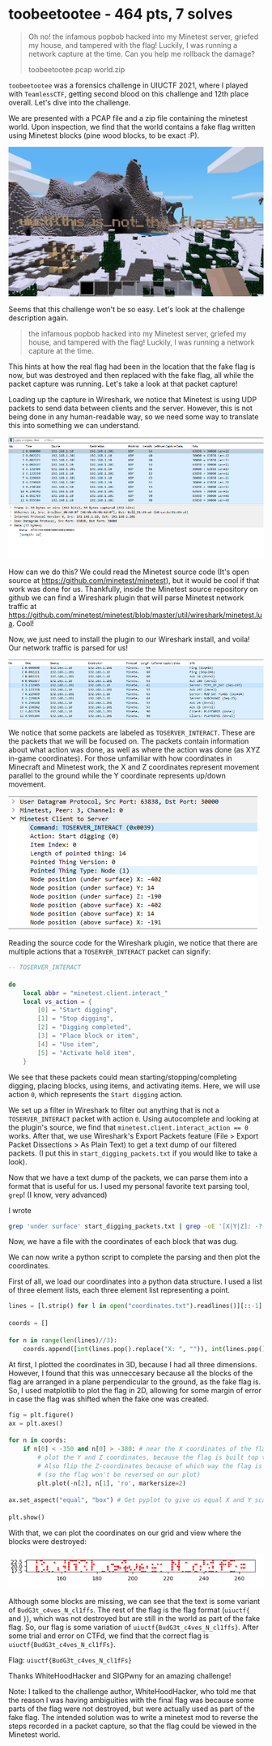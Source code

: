 # toobeetootee - 464 pts, 7 solves

> Oh no! the infamous popbob hacked into my Minetest server, griefed my house, and tampered with the flag! Luckily, I was running a network capture at the time. Can you help me rollback the damage?
> 
> toobeetootee.pcap world.zip

`toobeetootee` was a forensics challenge in UIUCTF 2021, where I played with `TeamlessCTF`, getting second blood on this challenge and 12th place overall. Let's dive into the challenge.

We are presented with a PCAP file and a zip file containing the minetest world. Upon inspection, we find that the world contains a fake flag written using Minetest blocks (pine wood blocks, to be exact :P).

![Fake flag](fake_flag.png)

Seems that this challenge won't be so easy. Let's look at the challenge description again.

> the infamous popbob hacked into my Minetest server, griefed my house, and tampered with the flag! Luckily, I was running a network capture at the time.

This hints at how the real flag had been in the location that the fake flag is now, but was destroyed and then replaced with the fake flag, all while the packet capture was running. Let's take a look at that packet capture!

Loading up the capture in Wireshark, we notice that Minetest is using UDP packets to send data between clients and the server. However, this is not being done in any human-readable way, so we need some way to translate this into something we can understand.

![Raw capture](capture_raw.png)

How can we do this? We could read the Minetest source code (It's open source at https://github.com/minetest/minetest), but it would be cool if that work was done for us. Thankfully, inside the Minetest source repository on github we can find a Wireshark plugin that will parse Minetest network traffic at https://github.com/minetest/minetest/blob/master/util/wireshark/minetest.lua. Cool!

Now, we just need to install the plugin to our Wireshark install, and voila! Our network traffic is parsed for us!

![Parsed capture](capture_parsed.png)

We notice that some packets are labeled as `TOSERVER_INTERACT`. These are the packets that we will be focused on. The packets contain information about what action was done, as well as where the action was done (as XYZ in-game coordinates). For those unfamiliar with how coordinates in Minecraft and Minetest work, the X and Z coordinates represent movement parallel to the ground while the Y coordinate represents up/down movement.

![Coordinates](coords.png)

Reading the source code for the Wireshark plugin, we notice that there are multiple actions that a `TOSERVER_INTERACT` packet can signify:

```lua
-- TOSERVER_INTERACT

do
	local abbr = "minetest.client.interact_"
	local vs_action = {
		[0] = "Start digging",
		[1] = "Stop digging",
		[2] = "Digging completed",
		[3] = "Place block or item",
		[4] = "Use item",
		[5] = "Activate held item",
	}
```

We see that these packets could mean starting/stopping/completing digging, placing blocks, using items, and activating items. Here, we will use action `0`, which represents the `Start digging` action.

We set up a filter in Wireshark to filter out anything that is not a `TOSERVER_INTERACT` packet with action `0`. Using autocomplete and looking at the plugin's source, we find that `minetest.client.interact_action == 0` works. After that, we use Wireshark's Export Packets feature (File > Export Packet Dissections > As Plain Text) to get a text dump of our filtered packets. (I put this in `start_digging_packets.txt` if you would like to take a look).

Now that we have a text dump of the packets, we can parse them into a format that is useful for us. I used my personal favorite text parsing tool, `grep`! (I know, very advanced)

I wrote 

```bash
grep 'under surface' start_digging_packets.txt | grep -oE '[X|Y|Z]: -?[0-9]+ > coordinates.txt'
```

Now, we have a file with the coordinates of each block that was dug.

We can now write a python script to complete the parsing and then plot the coordinates.

First of all, we load our coordinates into a python data structure. I used a list of three element lists, each three element list representing a point.

```python
lines = [l.strip() for l in open("coordinates.txt").readlines()][::-1] # To get X,Y,Z in the correct order when using pop()

coords = []

for n in range(len(lines)//3):
	coords.append([int(lines.pop().replace("X: ", "")), int(lines.pop().replace("Y: ", "")), int(lines.pop().replace("Z: ", ""))])
```

At first, I plotted the coordinates in 3D, because I had all three dimensions. However, I found that this was unneccesary because all the blocks of the flag are arranged in a plane perpendicular to the ground, as the fake flag is. So, I used matplotlib to plot the flag in 2D, allowing for some margin of error in case the flag was shifted when the fake one was created.

```python
fig = plt.figure()
ax = plt.axes()

for n in coords:
	if n[0] < -350 and n[0] > -380: # near the X coordinates of the flag
		# plot the Y and Z coordinates, because the flag is built top to bottom. 
		# Also flip the Z-coordinates because of which way the flag is facing 
		# (so the flag won't be reversed on our plot)
		plt.plot(-n[2], n[1], 'ro', markersize=2) 

ax.set_aspect("equal", "box") # Get pyplot to give us equal X and Y scales, because that's how they appear in-game

plt.show()
```

With that, we can plot the coordinates on our grid and view where the blocks were destroyed:

![Flag](flag.png)

Although some blocks are missing, we can see that the text is some variant of `BudG3t_c4ves_N_cl1ffs`. The rest of the flag is the flag format (`uiuctf{` and `}`), which was not destroyed but are still in the world as part of the fake flag. So, our flag is some variation of `uiuctf{BudG3t_c4ves_N_cl1ffs}`. After some trial and error on CTFd, we find that the correct flag is `uiuctf{BudG3t_c4ves_N_cl1fFs}`.

Flag: `uiuctf{BudG3t_c4ves_N_cl1fFs}`

Thanks WhiteHoodHacker and SIGPwny for an amazing challenge!

Note: I talked to the challenge author, WhiteHoodHacker, who told me that the reason I was having ambiguities with the final flag was because some parts of the flag were not destroyed, but were actually used as part of the fake flag. The intended solution was to write a minetest mod to reverse the steps recorded in a packet capture, so that the flag could be viewed in the Minetest world.
